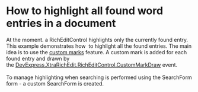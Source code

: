 # How to highlight all found word entries in a document 


<p>At the moment. a RichEditControl highlights only the currently found entry. This example demonstrates how  to highlight all the found entries. The main idea is to use the <a href="https://documentation.devexpress.com/#corelibraries/clsDevExpressXtraRichEditAPINativeCustomMarktopic">custom marks</a> feature. A custom mark is added for each found entry and drawn by the <a href="https://documentation.devexpress.com/WindowsForms/DevExpressXtraRichEditRichEditControl_CustomMarkDrawtopic.aspx">DevExpress.XtraRichEdit.RichEditControl.CustomMarkDraw</a> event.<br /><br />To manage highlighting when searching is performed using the SearchForm form - a custom SearchForm is created.  </p>

<br/>


